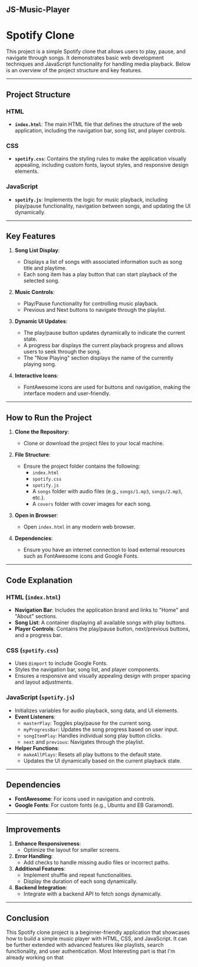 ## JS-Music-Player

# Spotify Clone

This project is a simple Spotify clone that allows users to play, pause, and navigate through songs. It demonstrates basic web development techniques and JavaScript functionality for handling media playback. Below is an overview of the project structure and key features.

---

## Project Structure

### HTML
- **`index.html`**: The main HTML file that defines the structure of the web application, including the navigation bar, song list, and player controls.

### CSS
- **`spotify.css`**: Contains the styling rules to make the application visually appealing, including custom fonts, layout styles, and responsive design elements.

### JavaScript
- **`spotify.js`**: Implements the logic for music playback, including play/pause functionality, navigation between songs, and updating the UI dynamically.

---

## Key Features

1. **Song List Display**:
   - Displays a list of songs with associated information such as song title and playtime.
   - Each song item has a play button that can start playback of the selected song.

2. **Music Controls**:
   - Play/Pause functionality for controlling music playback.
   - Previous and Next buttons to navigate through the playlist.

3. **Dynamic UI Updates**:
   - The play/pause button updates dynamically to indicate the current state.
   - A progress bar displays the current playback progress and allows users to seek through the song.
   - The "Now Playing" section displays the name of the currently playing song.

4. **Interactive Icons**:
   - FontAwesome icons are used for buttons and navigation, making the interface modern and user-friendly.

---

## How to Run the Project

1. **Clone the Repository**:
   - Clone or download the project files to your local machine.

2. **File Structure**:
   - Ensure the project folder contains the following:
     - `index.html`
     - `spotify.css`
     - `spotify.js`
     - A `songs` folder with audio files (e.g., `songs/1.mp3`, `songs/2.mp3`, etc.).
     - A `covers` folder with cover images for each song.

3. **Open in Browser**:
   - Open `index.html` in any modern web browser.

4. **Dependencies**:
   - Ensure you have an internet connection to load external resources such as FontAwesome icons and Google Fonts.

---

## Code Explanation

### HTML (`index.html`)
- **Navigation Bar**: Includes the application brand and links to "Home" and "About" sections.
- **Song List**: A container displaying all available songs with play buttons.
- **Player Controls**: Contains the play/pause button, next/previous buttons, and a progress bar.

### CSS (`spotify.css`)
- Uses `@import` to include Google Fonts.
- Styles the navigation bar, song list, and player components.
- Ensures a responsive and visually appealing design with proper spacing and layout adjustments.

### JavaScript (`spotify.js`)
- Initializes variables for audio playback, song data, and UI elements.
- **Event Listeners**:
  - `masterPlay`: Toggles play/pause for the current song.
  - `myProgressBar`: Updates the song progress based on user input.
  - `songItemPlay`: Handles individual song play button clicks.
  - `next` and `previous`: Navigates through the playlist.
- **Helper Functions**:
  - `makeAllPlays`: Resets all play buttons to the default state.
  - Updates the UI dynamically based on the current playback state.

---

## Dependencies

- **FontAwesome**: For icons used in navigation and controls.
- **Google Fonts**: For custom fonts (e.g., Ubuntu and EB Garamond).

---

## Improvements

1. **Enhance Responsiveness**:
   - Optimize the layout for smaller screens.
2. **Error Handling**:
   - Add checks to handle missing audio files or incorrect paths.
3. **Additional Features**:
   - Implement shuffle and repeat functionalities.
   - Display the duration of each song dynamically.
4. **Backend Integration**:
   - Integrate with a backend API to fetch songs dynamically.

---

## Conclusion

This Spotify clone project is a beginner-friendly application that showcases how to build a simple music player with HTML, CSS, and JavaScript. It can be further extended with advanced features like playlists, search functionality, and user authentication. Most Interesting part is that I'm already working on that


